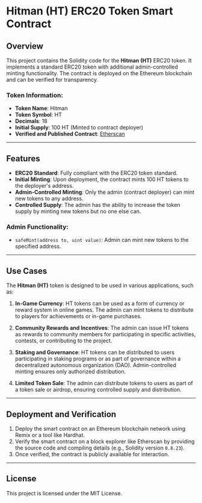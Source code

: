 # Hitman (HT) ERC20 Token Smart Contract

## Overview

This project contains the Solidity code for the **Hitman (HT)** ERC20 token. It implements a standard ERC20 token with additional admin-controlled minting functionality. The contract is deployed on the Ethereum blockchain and can be verified for transparency.

### Token Information:
- **Token Name**: Hitman
- **Token Symbol**: HT
- **Decimals**: 18
- **Initial Supply**: 100 HT (Minted to contract deployer)
- **Verified and Published Contract**: [Etherscan](https://sepolia.etherscan.io/verifyContract-solc-multiple?a=0x5F65F0f7d2e118bAA4Db07aD6E1446466FA9d326&c=v0.8.23%2bcommit.f704f362&lictype=3)

---

## Features

- **ERC20 Standard**: Fully compliant with the ERC20 token standard.
- **Initial Minting**: Upon deployment, the contract mints 100 HT tokens to the deployer's address.
- **Admin-Controlled Minting**: Only the admin (contract deployer) can mint new tokens to any address.
- **Controlled Supply**: The admin has the ability to increase the token supply by minting new tokens but no one else can.

### Admin Functionality:
- `safeMint(address to, uint value)`: Admin can mint new tokens to the specified address.

---

## Use Cases

The **Hitman (HT)** token is designed to be used in various applications, such as:

1. **In-Game Currency**: HT tokens can be used as a form of currency or reward system in online games. The admin can mint tokens to distribute to players for achievements or in-game purchases.
   
2. **Community Rewards and Incentives**: The admin can issue HT tokens as rewards to community members for participating in specific activities, contests, or contributing to the project.
   
3. **Staking and Governance**: HT tokens can be distributed to users participating in staking programs or as part of governance within a decentralized autonomous organization (DAO). Admin-controlled minting ensures only authorized distribution.

4. **Limited Token Sale**: The admin can distribute tokens to users as part of a token sale or airdrop, ensuring controlled supply and distribution.

---

## Deployment and Verification

1. Deploy the smart contract on an Ethereum blockchain network using Remix or a tool like Hardhat.
2. Verify the smart contract on a block explorer like Etherscan by providing the source code and compiling details (e.g., Solidity version `0.8.23`).
3. Once verified, the contract is publicly available for interaction.

---

## License

This project is licensed under the MIT License.
